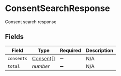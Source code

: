 # ConsentSearchResponse

Consent search response


## Fields

| Field                                       | Type                                        | Required                                    | Description                                 |
| ------------------------------------------- | ------------------------------------------- | ------------------------------------------- | ------------------------------------------- |
| `consents`                                  | [Consent](../../models/shared/consent.md)[] | :heavy_minus_sign:                          | N/A                                         |
| `total`                                     | *number*                                    | :heavy_minus_sign:                          | N/A                                         |